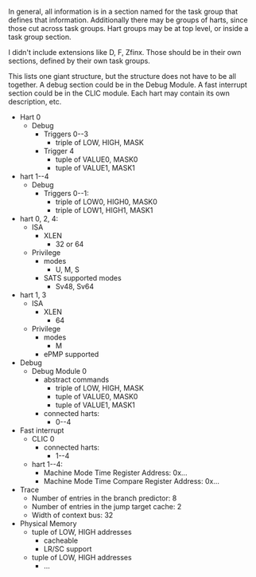 In general, all information is in a section named for the task group that
defines that information. Additionally there may be groups of harts, since
those cut across task groups. Hart groups may be at top level, or inside a
task group section.

I didn't include extensions like D, F, Zfinx. Those should be in their own
sections, defined by their own task groups.

This lists one giant structure, but the structure does not have to be all
together. A debug section could be in the Debug Module. A fast interrupt
section could be in the CLIC module. Each hart may contain its own
description, etc.

* Hart 0
    * Debug
        * Triggers 0--3
            * triple of LOW, HIGH, MASK
        * Trigger 4
            * tuple of VALUE0, MASK0
            * tuple of VALUE1, MASK1
* hart 1--4
    * Debug
        * Triggers 0--1:
            * triple of LOW0, HIGH0, MASK0
            * triple of LOW1, HIGH1, MASK1
* hart 0, 2, 4:
    * ISA
        * XLEN
            * 32 or 64
    * Privilege
        * modes
            * U, M, S
        * SATS supported modes
            * Sv48, Sv64
* hart 1, 3
    * ISA
        * XLEN
            * 64
    * Privilege
        * modes
            * M
        * ePMP supported
* Debug
    * Debug Module 0
        * abstract commands
            * triple of LOW, HIGH, MASK
            * tuple of VALUE0, MASK0
            * tuple of VALUE1, MASK1
        * connected harts:
            * 0--4
* Fast interrupt
    * CLIC 0
        * connected harts:
            * 1--4
    * hart 1--4:
        * Machine Mode Time Register Address: 0x...
        * Machine Mode Time Compare Register Address: 0x...
* Trace
    * Number of entries in the branch predictor: 8
    * Number of entries in the jump target cache: 2
    * Width of context bus: 32
* Physical Memory
    * tuple of LOW, HIGH addresses
        * cacheable
        * LR/SC support
    * tuple of LOW, HIGH addresses
        * ...
